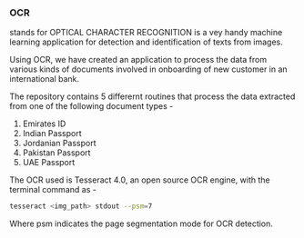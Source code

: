 ### OCR ### 
stands for OPTICAL CHARACTER RECOGNITION is a vey handy machine learning application for detection and identification of texts from images.

Using OCR, we have created an application to process the data from various kinds of documents involved in onboarding of new customer in an international bank. 

The repository contains 5 differernt routines that process the data extracted from one of the following document types - 

1. Emirates ID
2. Indian Passport
3. Jordanian Passport
4. Pakistan Passport
5. UAE Passport

The OCR used is Tesseract 4.0, an open source OCR engine, with the terminal command as - 

```bash
tesseract <img_path> stdout --psm=7
```

Where psm indicates the page segmentation mode for OCR detection.
